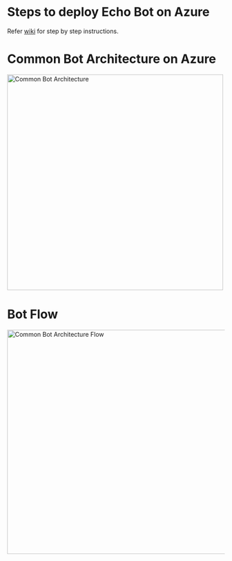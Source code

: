 # Steps to deploy Echo Bot on Azure
Refer [wiki](https://github.com/nidhisht/BotFrameworkV4Samples/wiki/Steps:-Deploy-Echo-Bot-on-Azure) for step by step instructions.

# Common Bot Architecture on Azure
<img width="500" alt="Common Bot Architecture" src="https://user-images.githubusercontent.com/42999787/72779441-f6d64600-3c41-11ea-9075-e13c24e9fc84.png">

# Bot Flow
<img width="520" alt="Common Bot Architecture Flow" src="https://user-images.githubusercontent.com/42999787/72779471-081f5280-3c42-11ea-84cb-4948b96bd504.png">
